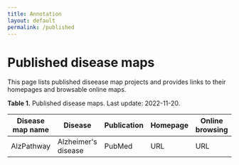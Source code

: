 ```yaml
---
title: Annotation
layout: default
permalink: /published
---
```


# Published disease maps

This page lists published diseease map projects and provides links to their homepages and browsable online maps. 

**Table 1.** Published disease maps. Last update: 2022-11-20.

| Disease map name | Disease | Publication | Homepage | Online browsing |
|------------------|---------|-------------|----------|-----------------|
| AlzPathway | Alzheimer's disease | PubMed | URL | URL |
